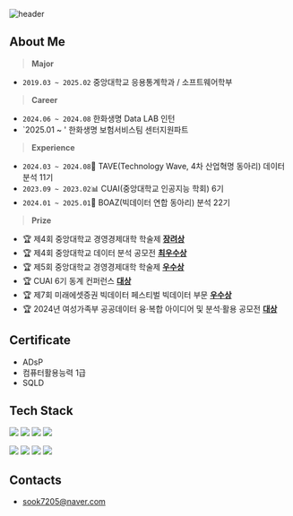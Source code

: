 ![header](https://capsule-render.vercel.app/api?type=waving&color=gradient&customColorList=8&height=150&section=header&text=Yunbin%20Heo&fontSize=40&fontAlignY=30&fontAlign=20)

## **About Me**

> **Major**  
+ `2019.03 ~ 2025.02` 중앙대학교 응용통계학과 / 소프트웨어학부

> **Career**
+ `2024.06 ~ 2024.08` 한화생명 Data LAB 인턴
+ `2025.01 ~ '        한화생명 보험서비스팀 센터지원파트

> **Experience**
+ `2024.03 ~ 2024.08`🌊 TAVE(Technology Wave, 4차 산업혁명 동아리) 데이터 분석 11기
+ `2023.09 ~ 2023.02`📊 CUAI(중앙대학교 인공지능 학회) 6기
+ `2024.01 ~ 2025.01`🐘 BOAZ(빅데이터 연합 동아리) 분석 22기

> **Prize**
- 🏆 제4회 중앙대학교 경영경제대학 학술제 **[장려상](https://github.com/binineni/2023_academic_festival)**
- 🏆 제4회 중앙대학교 데이터 분석 공모전 **[최우수상](https://github.com/binineni/Recruitment_Text_Mining)**
- 🏆 제5회 중앙대학교 경영경제대학 학술제 **[우수상](https://github.com/binineni/2024_acamedic_festival)**
- 🏆 CUAI 6기 동계 컨퍼런스 **[대상](https://github.com/binineni/IPO_Indicators_CS)**
- 🏆 제7회 미래에셋증권 빅데이터 페스티벌 빅데이터 부문 **[우수상](https://github.com/binineni/IPO_Indicators_CS)**
- 🏆 2024년 여성가족부 공공데이터 융·복합 아이디어 및 분석·활용 공모전 **[대상](https://github.com/binineni/MGEF_analysis_competition)**



## **Certificate**
- ADsP
- 컴퓨터활용능력 1급
- SQLD


## **Tech Stack**

<img src="https://img.shields.io/badge/Python-3776AB?logo=Python&logoColor=white"> <img src="https://img.shields.io/badge/C-4479A1?logo=C&logoColor=white"> <img src="https://img.shields.io/badge/RStudio-75AADB?logo=RStudio&logoColor=white"> <img src="https://img.shields.io/badge/SPSS-3B5998?logo=IBM&logoColor=white">


<img src="https://img.shields.io/badge/Colab-F9AB00?logo=GoogleColab&logoColor=white"> <img src="https://img.shields.io/badge/Jupyter-F37626?logo=Jupyter&logoColor=white"> <img src="https://img.shields.io/badge/Visual Studio Code-007ACC?logo=Visual Studio Code&logoColor=white"> <img src="https://img.shields.io/badge/PyTorch-EE4C2C?style=flat&logo=PyTorch&logoColor=white"/>

## **Contacts**
- sook7205@naver.com
